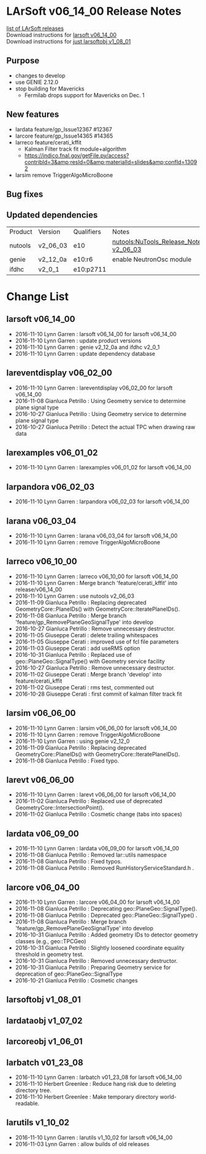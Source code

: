 # LArSoft v06_14_00 Release Notes



[list of LArSoft releases](LArSoft_release_list)  
Download instructions for [larsoft v06_14_00](https://scisoft.fnal.gov/scisoft/bundles/larsoft/v06_14_00/larsoft-v06_14_00.html)  
Download instructions for [just larsoftobj v1_08_01](https://scisoft.fnal.gov/scisoft/bundles/larsoftobj/v1_08_01/larsoftobj-v1_08_01.html)

## Purpose

-   changes to develop
-   use GENIE 2.12.0
-   stop building for Mavericks
    -   Fermilab drops support for Mavericks on Dec. 1

## New features

-   lardata feature/gp_Issue12367 \#12367
-   larcore feature/gp_Issue14365 \#14365
-   larreco feature/cerati_kffit
    -   Kalman Filter track fit module+algorithm
    -   https://indico.fnal.gov/getFile.py/access?contribId=3&amp;resId=0&amp;materialId=slides&amp;confId=13092
-   larsim remove TriggerAlgoMicroBoone

## Bug fixes

## Updated dependencies

|         |          |            |                                                        |
|---------|----------|------------|--------------------------------------------------------|
| Product | Version  | Qualifiers | Notes                                                  |
| nutools | v2_06_03 | e10        | [nutools:NuTools_Release_Notes#nutools-v2_06_03](https://cdcvs.fnal.gov/redmine/projects/nutools/wiki/NuTools_Release_Notes#nutools-v2_06_03) |
| genie   | v2_12_0a | e10:r6     | enable NeutronOsc module                               |
| ifdhc   | v2_0_1  | e10:p2711  |                                                        |

# Change List

## larsoft v06_14_00

-   2016-11-10 Lynn Garren : larsoft v06_14_00 for larsoft v06_14_00
-   2016-11-10 Lynn Garren : update product versions
-   2016-11-10 Lynn Garren : genie v2_12_0a and ifdhc v2_0_1
-   2016-11-10 Lynn Garren : update dependency database

## lareventdisplay v06_02_00

-   2016-11-10 Lynn Garren : lareventdisplay v06_02_00 for larsoft v06_14_00
-   2016-11-08 Gianluca Petrillo : Using Geometry service to determine plane signal type
-   2016-10-27 Gianluca Petrillo : Using Geometry service to determine plane signal type
-   2016-10-27 Gianluca Petrillo : Detect the actual TPC when drawing raw data

## larexamples v06_01_02

-   2016-11-10 Lynn Garren : larexamples v06_01_02 for larsoft v06_14_00

## larpandora v06_02_03

-   2016-11-10 Lynn Garren : larpandora v06_02_03 for larsoft v06_14_00

## larana v06_03_04

-   2016-11-10 Lynn Garren : larana v06_03_04 for larsoft v06_14_00
-   2016-11-10 Lynn Garren : remove TriggerAlgoMicroBoone

## larreco v06_10_00

-   2016-11-10 Lynn Garren : larreco v06_10_00 for larsoft v06_14_00
-   2016-11-10 Lynn Garren : Merge branch 'feature/cerati_kffit' into release/v06_14_00
-   2016-11-10 Lynn Garren : use nutools v2_06_03
-   2016-11-09 Gianluca Petrillo : Replacing deprecated GeometryCore::PlaneIDs() with GeometryCore::IteratePlaneIDs().
-   2016-11-08 Gianluca Petrillo : Merge branch 'feature/gp_RemovePlaneGeoSignalType' into develop
-   2016-10-27 Gianluca Petrillo : Remove unnecessary destructor.
-   2016-11-05 Giuseppe Cerati : delete trailing whitespaces
-   2016-11-05 Giuseppe Cerati : improved use of fcl file parameters
-   2016-11-03 Giuseppe Cerati : add useRMS option
-   2016-10-31 Gianluca Petrillo : Replaced use of geo::PlaneGeo::SignalType() with Geometry service facility
-   2016-10-27 Gianluca Petrillo : Remove unnecessary destructor.
-   2016-11-02 Giuseppe Cerati : Merge branch 'develop' into feature/cerati_kffit
-   2016-11-02 Giuseppe Cerati : rms test, commented out
-   2016-10-28 Giuseppe Cerati : first commit of kalman filter track fit

## larsim v06_06_00

-   2016-11-10 Lynn Garren : larsim v06_06_00 for larsoft v06_14_00
-   2016-11-10 Lynn Garren : remove TriggerAlgoMicroBoone
-   2016-11-10 Lynn Garren : using genie v2_12_0
-   2016-11-09 Gianluca Petrillo : Replacing deprecated GeometryCore::PlaneIDs() with GeometryCore::IteratePlaneIDs().
-   2016-11-08 Gianluca Petrillo : Fixed typo.

## larevt v06_06_00

-   2016-11-10 Lynn Garren : larevt v06_06_00 for larsoft v06_14_00
-   2016-11-02 Gianluca Petrillo : Replaced use of deprecated GeometryCore::IntersectionPoint().
-   2016-11-02 Gianluca Petrillo : Cosmetic change (tabs into spaces)

## lardata v06_09_00

-   2016-11-10 Lynn Garren : lardata v06_09_00 for larsoft v06_14_00
-   2016-11-08 Gianluca Petrillo : Removed lar::utils namespace
-   2016-11-08 Gianluca Petrillo : Fixed typos.
-   2016-11-08 Gianluca Petrillo : Removed RunHistoryServiceStandard.h .

## larcore v06_04_00

-   2016-11-10 Lynn Garren : larcore v06_04_00 for larsoft v06_14_00
-   2016-11-08 Gianluca Petrillo : Deprecating geo::PlaneGeo::SignalType().
-   2016-11-08 Gianluca Petrillo : Deprecated geo::PlaneGeo::SignalType() .
-   2016-11-08 Gianluca Petrillo : Merge branch 'feature/gp_RemovePlaneGeoSignalType' into develop
-   2016-10-31 Gianluca Petrillo : Added geometry IDs to detector geometry classes (e.g., geo::TPCGeo)
-   2016-10-31 Gianluca Petrillo : Slightly loosened coordinate equality threshold in geometry test.
-   2016-10-31 Gianluca Petrillo : Removed unnecessary destructor.
-   2016-10-31 Gianluca Petrillo : Preparing Geometry service for deprecation of geo::PlaneGeo::SignalType
-   2016-10-21 Gianluca Petrillo : Cosmetic changes

## larsoftobj v1_08_01

## lardataobj v1_07_02

## larcoreobj v1_06_01

## larbatch v01_23_08

-   2016-11-10 Lynn Garren : larbatch v01_23_08 for larsoft v06_14_00
-   2016-11-10 Herbert Greenlee : Reduce hang risk due to deleting directory tree.
-   2016-11-10 Herbert Greenlee : Make temporary directory world-readable.

## larutils v1_10_02

-   2016-11-10 Lynn Garren : larutils v1_10_02 for larsoft v06_14_00
-   2016-11-03 Lynn Garren : allow builds of old releases

